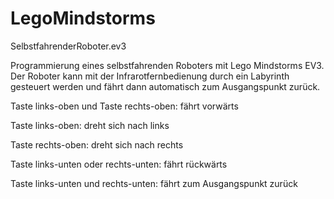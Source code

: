 # LegoMindstorms

SelbstfahrenderRoboter.ev3

Programmierung eines selbstfahrenden Roboters mit Lego Mindstorms EV3.
Der Roboter kann mit der Infrarotfernbedienung durch ein Labyrinth gesteuert werden und fährt dann automatisch zum Ausgangspunkt zurück.

Taste links-oben und Taste rechts-oben: fährt vorwärts

Taste links-oben: dreht sich nach links

Taste rechts-oben: dreht sich nach rechts

Taste links-unten oder rechts-unten: fährt rückwärts

Taste links-unten und rechts-unten: fährt zum Ausgangspunkt zurück

